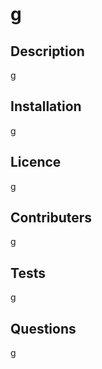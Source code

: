         
# g

  ## Description
  g

  ## Installation
  g

  ## Licence 
  g

  ## Contributers
  g

  ## Tests
  g

  ## Questions
  g

